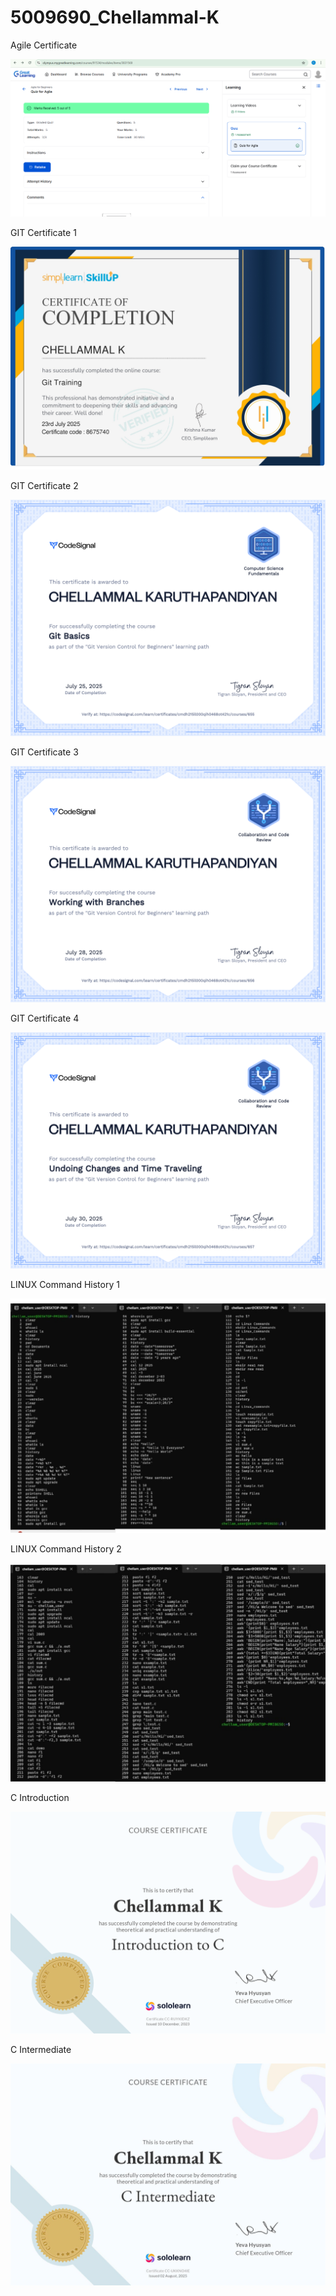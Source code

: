 # 5009690_Chellammal-K

Agile Certificate

![Agile certificates](SDLC/Agile_certificates.png)

GIT Certificate 1

![GIT Training](GIT/GIT_Training.jpg)

GIT Certificate 2 

![GIT Basics](GIT/GIT_Basics.png)

GIT Certificate 3

![GIT Branches](GIT/GIT_Branches.png)

GIT Certificate 4 

![GIT Changes](GIT/GIT_Changes.png)

LINUX Command History 1

![LINUX history](LINUX/LINUX_history.jpg)

LINUX Command History 2

![LINUX Command](LINUX/LINUX_Command.jpg)

C Introduction 

![C Introduction](C/C_Introduction.png)

C Intermediate

![C Intermediate](C/C_Intermediate.jpg)